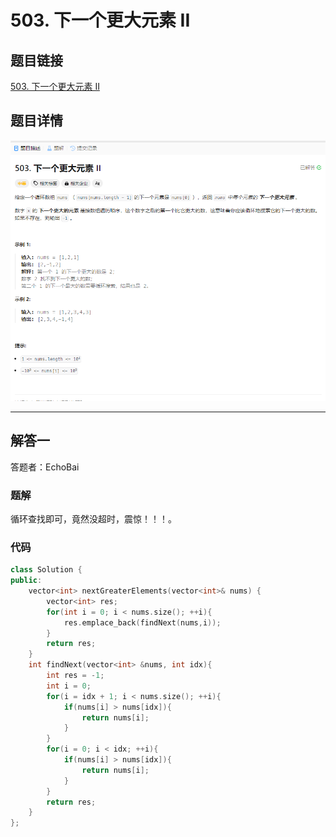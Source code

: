# 503. 下一个更大元素 II
## 题目链接  
[503. 下一个更大元素 II](https://leetcode.cn/problems/next-greater-element-ii/description/)
## 题目详情
![题目图片](Img/503.png)

***
## 解答一
答题者：EchoBai

### 题解
循环查找即可，竟然没超时，震惊！！！。

### 代码
``` cpp
class Solution {
public:
    vector<int> nextGreaterElements(vector<int>& nums) {
        vector<int> res;
        for(int i = 0; i < nums.size(); ++i){
            res.emplace_back(findNext(nums,i));
        }
        return res;
    }
    int findNext(vector<int> &nums, int idx){
        int res = -1;
        int i = 0;
        for(i = idx + 1; i < nums.size(); ++i){
            if(nums[i] > nums[idx]){
                return nums[i];
            }
        }
        for(i = 0; i < idx; ++i){
            if(nums[i] > nums[idx]){
                return nums[i];
            }
        }
        return res;
    }
};
```


